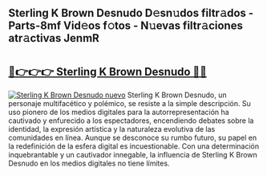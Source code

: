 ## Sterling K Brown Desnudo D𝚎sn𝚞dos filtr𝚊dos - Parts-8mf Vid𝚎os f𝚘tos - N𝚞evas filtr𝚊ciones atr𝚊ctivas JenmR

# <h2><a href="http://mbboqgh.tromn.icu/?c=Sterling+K+Brown+Desnudo">🔗👉👉👉 Sterling K Brown Desnudo 🔗🔗</a></h2>

[![Sterling K Brown Desnudo nuevo](https://i.imgur.com/pEAQMta.gif)](http://mbboqgh.tromn.icu/?c=Sterling+K+Brown+Desnudo)
Sterling K Brown Desnudo, un personaje multifacético y polémico, se resiste a la simple descripción. Su uso pionero de los medios digitales para la autorrepresentación ha cautivado y enfurecido a los espectadores, encendiendo debates sobre la identidad, la expresión artística y la naturaleza evolutiva de las comunidades en línea. Aunque se desconoce su rumbo futuro, su papel en la redefinición de la esfera digital es incuestionable. Con una determinación inquebrantable y un cautivador innegable, la influencia de Sterling K Brown Desnudo en los medios digitales no tiene límites.
